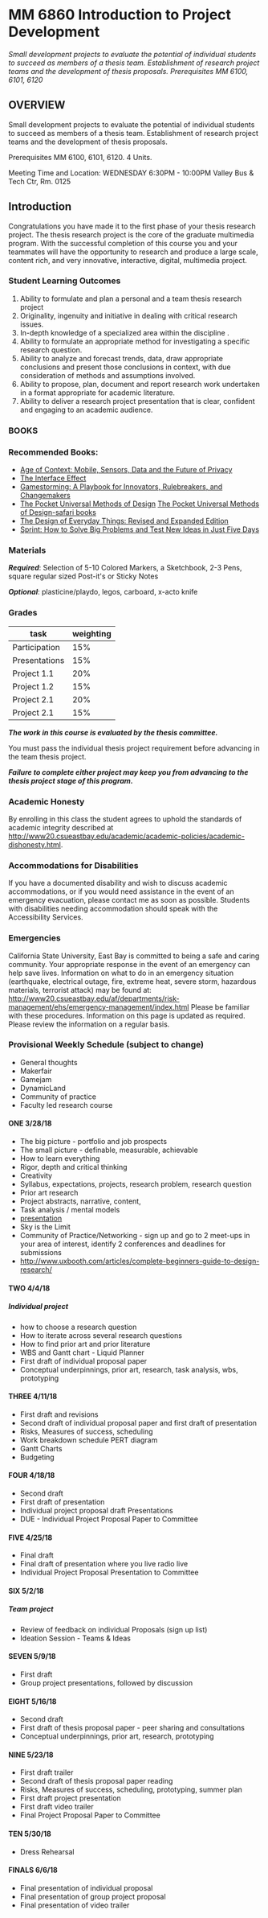 # MM 6860 Introduction to Project Development

_Small development projects to evaluate the potential of individual students to succeed as members of a thesis team. Establishment of research project teams and the development of thesis proposals. Prerequisites MM 6100, 6101, 6120_

## OVERVIEW
Small development projects to evaluate the potential of individual students to succeed as members of a thesis team. Establishment of research project teams and the development of thesis proposals.

Prerequisites MM 6100, 6101, 6120. 4 Units.

Meeting Time and Location: WEDNESDAY 6:30PM - 10:00PM Valley Bus & Tech Ctr, Rm. 0125

## Introduction
Congratulations you have made it to the first phase of your thesis research project.  The thesis research project is the core of the graduate multimedia program.  With the successful completion of this course you and your teammates will have the opportunity to research and produce a large scale, content rich, and very innovative, interactive, digital, multimedia project.

### Student Learning Outcomes
1. Ability to formulate and plan a personal and a team thesis research project
2. Originality, ingenuity and initiative in dealing with critical research issues.
3. In-depth knowledge of a specialized area within the discipline .
4. Ability to formulate an appropriate method for investigating a specific research question.
5. Ability to analyze and forecast trends, data, draw appropriate conclusions and present those conclusions in context, with due consideration of methods and assumptions involved.
6. Ability to propose, plan, document and report research work undertaken in a format appropriate for academic literature.
7. Ability to deliver a research project presentation that is clear, confident and engaging to an academic audience.

### BOOKS

### Recommended Books:
* [Age of Context: Mobile, Sensors, Data and the Future of Privacy](https://amzn.to/2IXkMMo)
* [The Interface Effect](https://amzn.to/2GCsc9x)
* [Gamestorming: A Playbook for Innovators, Rulebreakers, and Changemakers](https://amzn.to/2Gf8p0D)
* [The Pocket Universal Methods of Design](https://amzn.to/2IIRd0V)
  [The Pocket Universal Methods of Design-safari books](http://proquest.safaribooksonline.com.proxylib.csueastbay.edu/book/design/9781631595349)
* [The Design of Everyday Things: Revised and Expanded Edition](https://amzn.to/2GhGEUq)
* [Sprint: How to Solve Big Problems and Test New Ideas in Just Five Days](https://amzn.to/2IMI8V1)

### Materials
___Required___: Selection of 5-10 Colored Markers, a Sketchbook, 2-3 Pens, square regular sized Post-it's or Sticky Notes

___Optional___: plasticine/playdo, legos, carboard, x-acto knife

### Grades
| task | weighting |
|---|---|
| Participation	| 15%|
| Presentations	| 15%|
| Project 1.1	| 20%|
| Project 1.2	| 15%|
| Project 2.1	| 20%|
| Project 2.1	| 15%|

___The work in this course is evaluated by the thesis committee.___

You must pass the individual thesis project requirement before advancing in the team thesis project.

___Failure to complete either project may keep you from advancing to the thesis project stage of this program.___

### Academic Honesty
By enrolling in this class the student agrees to uphold the standards of academic integrity described at http://www20.csueastbay.edu/academic/academic-policies/academic-dishonesty.html.

### Accommodations for Disabilities
If you have a documented disability and wish to discuss academic accommodations, or if you would need assistance in the event of an emergency evacuation, please contact me as soon as possible. Students with disabilities needing accommodation should speak with the Accessibility Services.

### Emergencies
California State University, East Bay is committed to being a safe and caring community. Your appropriate response in the event of an emergency can help save lives. Information on what to do in an emergency situation (earthquake, electrical outage, fire, extreme heat, severe storm, hazardous materials, terrorist attack) may be found at:
http://www20.csueastbay.edu/af/departments/risk-management/ehs/emergency-management/index.html
Please be familiar with these procedures. Information on this page is updated as required. Please review the information on a regular basis.

### Provisional Weekly Schedule (subject to change)

* General thoughts
* Makerfair
* Gamejam
* DynamicLand
* Community of practice
* Faculty led research course

#### ONE 3/28/18
* The big picture - portfolio and job prospects
* The small picture - definable, measurable, achievable
* How to learn everything
* Rigor, depth and critical thinking
* Creativity
* Syllabus, expectations, projects, research problem, research question
* Prior art research
* Project abstracts, narrative, content,
* Task analysis / mental models
* [presentation](https://docs.google.com/presentation/d/e/2PACX-1vTvXSABGRKNj_3YxUFCPcB7bKyTpf_y719pieos53PBdjXOSEouBo6uInT_xIsfkBKcIL9_UtXaG96s/pub?start=false&loop=false&delayms=3000)
* Sky is the Limit
* Community of Practice/Networking - sign up and go to 2 meet-ups in your area of interest, identify 2 conferences and deadlines for submissions
* http://www.uxbooth.com/articles/complete-beginners-guide-to-design-research/

#### TWO 4/4/18
##### Individual project
* how to choose a research question
* How to iterate across several research questions
* How to find prior art and prior literature
* WBS and Gantt chart - Liquid Planner
* First draft of individual proposal paper
* Conceptual underpinnings, prior art, research, task analysis, wbs, prototyping

#### THREE 4/11/18
* First draft and revisions
* Second draft of individual proposal paper and first draft of presentation
* Risks, Measures of success, scheduling
* Work breakdown schedule PERT diagram
* Gantt Charts
* Budgeting

#### FOUR 4/18/18
* Second draft
* First draft of presentation
* Individual project proposal draft Presentations
* DUE - Individual Project Proposal Paper to Committee

#### FIVE 4/25/18
* Final draft
* Final draft of  presentation where you live radio live
* Individual Project Proposal Presentation to Committee

#### SIX 5/2/18
##### Team project
* Review of feedback on individual Proposals (sign up list)
* Ideation Session - Teams & Ideas

#### SEVEN 5/9/18
* First draft
* Group project presentations, followed by discussion

#### EIGHT 5/16/18
* Second draft
* First draft of thesis proposal paper -  peer sharing and consultations
* Conceptual underpinnings, prior art, research, prototyping

#### NINE 5/23/18
* First draft trailer
* Second draft of thesis proposal paper reading
* Risks, Measures of success, scheduling, prototyping, summer plan
* First draft project presentation
* First draft video trailer
* Final Project Proposal Paper to Committee

#### TEN 5/30/18
* Dress Rehearsal

#### FINALS 6/6/18
* Final presentation of individual proposal
* Final presentation of group project proposal
* Final presentation of video trailer
